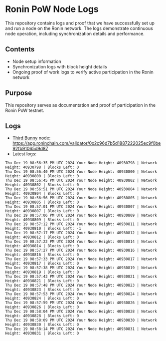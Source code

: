 # Ronin PoW Node Logs

This repository contains logs and proof that we have successfully set up and run a node on the Ronin network. The logs demonstrate continuous node operation, including synchronization details and performance.

## Contents

- Node setup information
- Synchronization logs with block height details
- Ongoing proof of work logs to verify active participation in the Ronin network

## Purpose

This repository serves as documentation and proof of participation in the Ronin PoW testnet.

## Logs

- [Third Bunny](https://thirdbunny.xyz/) node: https://app.roninchain.com/validator/0x2c96d7b5d1887222025ec9f0be92fb91065d9d87
- Latest logs:
```
Thu Dec 19 08:56:35 PM UTC 2024 Your Node Height: 40930798 | Network Height: 40930798 | Blocks Left: 0
Thu Dec 19 08:56:40 PM UTC 2024 Your Node Height: 40930800 | Network Height: 40930800 | Blocks Left: 0
Thu Dec 19 08:56:45 PM UTC 2024 Your Node Height: 40930802 | Network Height: 40930802 | Blocks Left: 0
Thu Dec 19 08:56:51 PM UTC 2024 Your Node Height: 40930804 | Network Height: 40930804 | Blocks Left: 0
Thu Dec 19 08:56:56 PM UTC 2024 Your Node Height: 40930805 | Network Height: 40930805 | Blocks Left: 0
Thu Dec 19 08:57:01 PM UTC 2024 Your Node Height: 40930807 | Network Height: 40930807 | Blocks Left: 0
Thu Dec 19 08:57:06 PM UTC 2024 Your Node Height: 40930809 | Network Height: 40930809 | Blocks Left: 0
Thu Dec 19 08:57:12 PM UTC 2024 Your Node Height: 40930811 | Network Height: 40930810 | Blocks Left: -1
Thu Dec 19 08:57:17 PM UTC 2024 Your Node Height: 40930812 | Network Height: 40930812 | Blocks Left: 0
Thu Dec 19 08:57:22 PM UTC 2024 Your Node Height: 40930814 | Network Height: 40930814 | Blocks Left: 0
Thu Dec 19 08:57:27 PM UTC 2024 Your Node Height: 40930816 | Network Height: 40930816 | Blocks Left: 0
Thu Dec 19 08:57:33 PM UTC 2024 Your Node Height: 40930817 | Network Height: 40930817 | Blocks Left: 0
Thu Dec 19 08:57:38 PM UTC 2024 Your Node Height: 40930819 | Network Height: 40930819 | Blocks Left: 0
Thu Dec 19 08:57:43 PM UTC 2024 Your Node Height: 40930821 | Network Height: 40930821 | Blocks Left: 0
Thu Dec 19 08:57:48 PM UTC 2024 Your Node Height: 40930823 | Network Height: 40930823 | Blocks Left: 0
Thu Dec 19 08:57:53 PM UTC 2024 Your Node Height: 40930824 | Network Height: 40930824 | Blocks Left: 0
Thu Dec 19 08:57:59 PM UTC 2024 Your Node Height: 40930826 | Network Height: 40930826 | Blocks Left: 0
Thu Dec 19 08:58:04 PM UTC 2024 Your Node Height: 40930828 | Network Height: 40930828 | Blocks Left: 0
Thu Dec 19 08:58:09 PM UTC 2024 Your Node Height: 40930830 | Network Height: 40930830 | Blocks Left: 0
Thu Dec 19 08:58:14 PM UTC 2024 Your Node Height: 40930831 | Network Height: 40930831 | Blocks Left: 0
```
